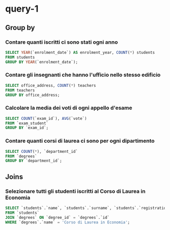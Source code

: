 <!-- 
Group by:
Contare quanti iscritti ci sono stati ogni anno
Contare gli insegnanti che hanno l'ufficio nello stesso edificio
Calcolare la media dei voti di ogni appello d'esame
Contare quanti corsi di laurea ci sono per ogni dipartimento
Joins:
Selezionare tutti gli studenti iscritti al Corso di Laurea in Economia
Selezionare tutti i Corsi di Laurea Magistrale del Dipartimento di Neuroscienze
Selezionare tutti i corsi in cui insegna Fulvio Amato (id=44)
Selezionare tutti gli studenti con i dati relativi al corso di laurea a cui sono iscritti e il relativo dipartimento, in ordine alfabetico per cognome e nome
Selezionare tutti i corsi di laurea con i relativi corsi e insegnanti
Selezionare tutti i docenti che insegnano nel Dipartimento di Matematica (54)
BONUS: Selezionare per ogni studente il numero di tentativi sostenuti per ogni esame, stampando anche il voto massimo. Successivamente, filtrare i tentativi con voto minimo 18.
-->

# query-1

## Group by

### Contare quanti iscritti ci sono stati ogni anno
```sql
SELECT YEAR(`enrolment_date`) AS enrolment_year, COUNT(*) students
FROM students
GROUP BY YEAR(`enrolment_date`);
```

### Contare gli insegnanti che hanno l'ufficio nello stesso edificio
```sql
SELECT office_address, COUNT(*) teachers
FROM teachers 
GROUP BY office_address;
```

### Calcolare la media dei voti di ogni appello d'esame
```sql
SELECT COUNT(`exam_id`), AVG(`vote`) 
FROM `exam_student` 
GROUP BY `exam_id`;
```

### Contare quanti corsi di laurea ci sono per ogni dipartimento
```sql
SELECT COUNT(*), `department_id`
FROM `degrees`
GROUP BY `department_id`;
```

## Joins

### Selezionare tutti gli studenti iscritti al Corso di Laurea in Economia
```sql
SELECT `students`.`name`, `students`.`surname`, `students`.`registration_number`, `degrees`.`name`
FROM `students`
JOIN `degrees` ON `degree_id` = `degrees`.`id`
WHERE `degrees`.`name` = 'Corso di Laurea in Economia';
```